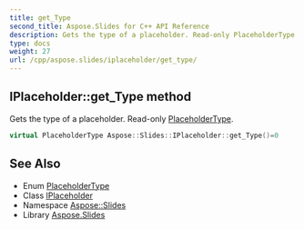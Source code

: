 ```yaml
---
title: get_Type
second_title: Aspose.Slides for C++ API Reference
description: Gets the type of a placeholder. Read-only PlaceholderType.
type: docs
weight: 27
url: /cpp/aspose.slides/iplaceholder/get_type/
---
```

## IPlaceholder::get_Type method


Gets the type of a placeholder. Read-only [PlaceholderType](../../placeholdertype/).

```cpp
virtual PlaceholderType Aspose::Slides::IPlaceholder::get_Type()=0
```

## See Also

* Enum [PlaceholderType](../../placeholdertype/)
* Class [IPlaceholder](../)
* Namespace [Aspose::Slides](../../)
* Library [Aspose.Slides](../../../)

